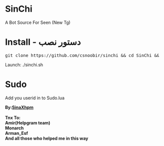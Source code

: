 # SinChi
A Bot Source For Seen  (New Tg)

# Install - دستور نصب
<pre>
git clone https://github.com/csnoobir/sinchi && cd SinChi && chmod +x install.sh && ./install.sh
</pre>
 Launch: ./sinchi.sh
# Sudo
Add you userid in to Sudo.lua 

<b>By:<a href='https://telegram.me/sinaxhpm'>SinaXhpm</a><br/><br/>
Tnx To:<br/>
Amir(Helpgram team)
<br/>
Monarch
<br/>
Arman_Esf
<br/>
And all those who helped me in this way
